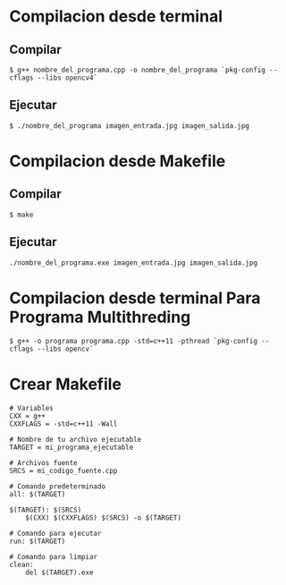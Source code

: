 # Compilacion desde terminal

## Compilar

```
$ g++ nombre_del_programa.cpp -o nombre_del_programa `pkg-config --cflags --libs opencv4`
```

## Ejecutar

```
$ ./nombre_del_programa imagen_entrada.jpg imagen_salida.jpg
```

# Compilacion desde Makefile

## Compilar

```
$ make
```

## Ejecutar

```
./nombre_del_programa.exe imagen_entrada.jpg imagen_salida.jpg
```

# Compilacion desde terminal Para Programa Multithreding

```
$ g++ -o programa programa.cpp -std=c++11 -pthread `pkg-config --cflags --libs opencv`

```

# Crear Makefile

```
# Variables
CXX = g++
CXXFLAGS = -std=c++11 -Wall

# Nombre de tu archivo ejecutable
TARGET = mi_programa_ejecutable

# Archivos fuente
SRCS = mi_codigo_fuente.cpp

# Comando predeterminado
all: $(TARGET)

$(TARGET): $(SRCS)
	$(CXX) $(CXXFLAGS) $(SRCS) -o $(TARGET)

# Comando para ejecutar
run: $(TARGET)

# Comando para limpiar
clean:
	del $(TARGET).exe
```